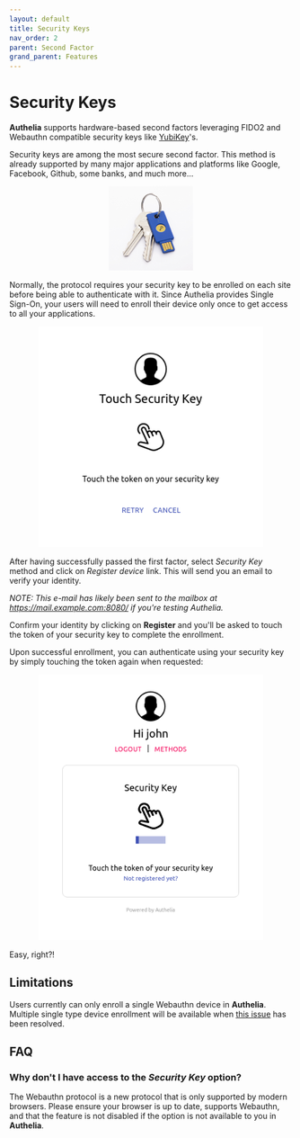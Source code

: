 ```yaml
---
layout: default
title: Security Keys
nav_order: 2
parent: Second Factor
grand_parent: Features
---
```


# Security Keys

**Authelia** supports hardware-based second factors leveraging FIDO2 and Webauthn compatible security keys like
[YubiKey]'s.

Security keys are among the most secure second factor. This method is already supported by many major applications and 
platforms like Google, Facebook, Github, some banks, and much more...

<p align="center">
  <img src="../../images/yubikey.jpg" width="150">
</p>

Normally, the protocol requires your security key to be enrolled on each site before being able to authenticate with it. 
Since Authelia provides Single Sign-On, your users will need to enroll their device only once to get access to all your
applications.

<p align="center">
  <img src="../../images/REGISTER-U2F.png" width="400">
</p>

After having successfully passed the first factor, select *Security Key* method and click on *Register device* link.
This will send you an email to verify your identity.

*NOTE: This e-mail has likely been sent to the mailbox at https://mail.example.com:8080/ if you're testing Authelia.*

Confirm your identity by clicking on **Register** and you'll be asked to touch the token of your security key to
complete the enrollment.

Upon successful enrollment, you can authenticate using your security key by simply touching the token again when
requested:

<p align="center">
  <img src="../../images/2FA-U2F.png" width="400">
</p>

Easy, right?!


## Limitations

Users currently can only enroll a single Webauthn device in **Authelia**.
Multiple single type device enrollment will be available when [this issue](https://github.com/authelia/authelia/issues/275) has been resolved.


## FAQ

### Why don't I have access to the *Security Key* option?

The Webauthn protocol is a new protocol that is only supported by modern browsers. Please ensure your browser is up to
date, supports Webauthn, and that the feature is not disabled if the option is not available to you in **Authelia**.

[YubiKey]: https://www.yubico.com/products/yubikey-5-overview/
